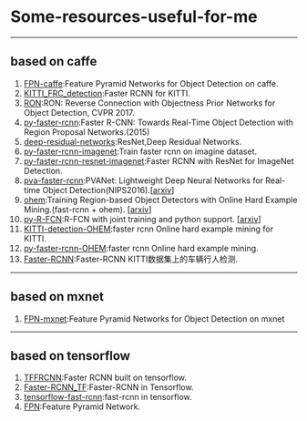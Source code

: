 # Some-resources-useful-for-me

----
## based on caffe
1. [FPN-caffe](https://github.com/unsky/FPN-caffe):Feature Pyramid Networks for Object Detection on caffe. 
2. [KITTI_FRC_detection](https://github.com/unsky/KITTI_FRC_detection):Faster RCNN for KITTI.
3. [RON](https://github.com/taokong/RON):RON: Reverse Connection with Objectness Prior Networks for Object Detection, CVPR 2017.
4. [py-faster-rcnn](https://github.com/rbgirshick/py-faster-rcnn):Faster R-CNN: Towards Real-Time Object Detection with Region Proposal Networks.(2015)
5. [deep-residual-networks](https://github.com/KaimingHe/deep-residual-networks):ResNet,Deep Residual Networks.
6. [py-faster-rcnn-imagenet](https://github.com/andrewliao11/py-faster-rcnn-imagenet):Train faster rcnn on imagine dataset.
7. [py-faster-rcnn-resnet-imagenet](https://github.com/tianzhi0549/py-faster-rcnn-resnet-imagenet):Faster RCNN with ResNet for ImageNet Detection.
8. [pva-faster-rcnn](https://github.com/sanghoon/pva-faster-rcnn):PVANet: Lightweight Deep Neural Networks for Real-time Object Detection(NIPS2016).[[arxiv](https://arxiv.org/abs/1611.08588)]
9. [ohem](https://github.com/abhi2610/ohem):Training Region-based Object Detectors with Online Hard Example Mining.(fast-rcnn + ohem). [[arxiv](https://arxiv.org/abs/1604.03540)]
10. [py-R-FCN](https://github.com/YuwenXiong/py-R-FCN):R-FCN with joint training and python support. [[arxiv](https://arxiv.org/abs/1605.06409)]
11. [KITTI-detection-OHEM](https://github.com/manutdzou/KITTI-detection-OHEM):faster rcnn Online hard example mining for KITTI.
12. [py-faster-rcnn-OHEM](https://github.com/manutdzou/py-faster-rcnn-OHEM):faster rcnn Online hard example mining.
13. [Faster-RCNN](https://github.com/JayMarx/Faster-RCNN):Faster-RCNN KITTI数据集上的车辆行人检测.

----

## based on mxnet
1. [FPN-mxnet](https://github.com/unsky/FPN-mxnet):Feature Pyramid Networks for Object Detection on mxnet

----

## based on tensorflow
1. [TFFRCNN](https://github.com/CharlesShang/TFFRCNN):Faster RCNN built on tensorflow.
2. [Faster-RCNN_TF](https://github.com/smallcorgi/Faster-RCNN_TF):Faster-RCNN in Tensorflow.
3. [tensorflow-fast-rcnn](https://github.com/zplizzi/tensorflow-fast-rcnn):fast-rcnn in tensorflow.
4. [FPN](https://github.com/xmyqsh/FPN):Feature Pyramid Network.
